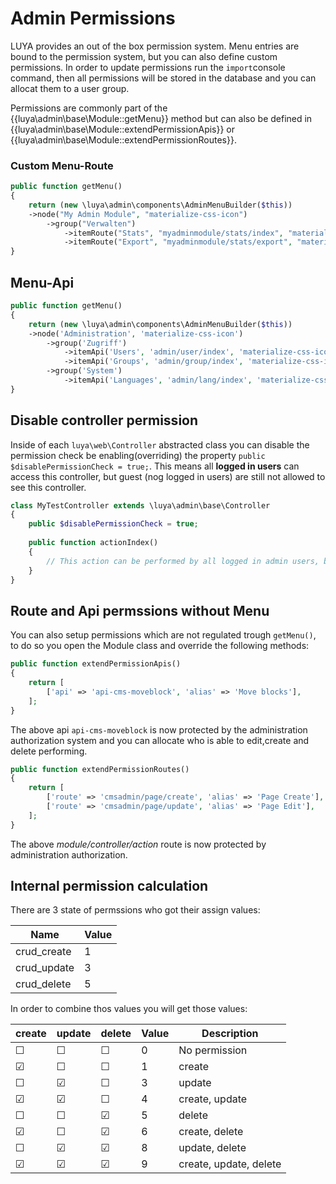 # Admin Permissions

LUYA provides an out of the box permission system. Menu entries are bound to the permission system, but you can also define custom permissions. In order to update permissions run the `import`console command, then all permissions will be stored in the database and you can allocat them to a user group.

Permissions are commonly part of the {{luya\admin\base\Module::getMenu}} method but can also be defined in {{luya\admin\base\Module::extendPermissionApis}} or {{luya\admin\base\Module::extendPermissionRoutes}}.

### Custom Menu-Route

```php
public function getMenu()
{
    return (new \luya\admin\components\AdminMenuBuilder($this))
    ->node("My Admin Module", "materialize-css-icon")
        ->group("Verwalten")
            ->itemRoute("Stats", "myadminmodule/stats/index", "materialize-css-icon")
            ->itemRoute("Export", "myadminmodule/stats/export", "materialize-css-icon");
}
```

Menu-Api
-------

```php
public function getMenu()
{
    return (new \luya\admin\components\AdminMenuBuilder($this))
    ->node('Administration', 'materialize-css-icon')
        ->group('Zugriff')
            ->itemApi('Users', 'admin/user/index', 'materialize-css-icon', 'api-admin-user')
            ->itemApi('Groups', 'admin/group/index', 'materialize-css-icon', 'api-admin-group')
        ->group('System')
            ->itemApi('Languages', 'admin/lang/index', 'materialize-css-icon', 'api-admin-lang');
}
```

Disable controller permission
-----------------------------

Inside of each `luya\web\Controller` abstracted class you can disable the permission check be enabling(overriding) the property `public $disablePermissionCheck = true;`. This means all **logged in users** can access this controller, but guest (nog logged in users) are still not allowed to see this controller.

```php
class MyTestController extends \luya\admin\base\Controller
{
    public $disablePermissionCheck = true;
    
    public function actionIndex()
    {
        // This action can be performed by all logged in admin users, but not guest users.
    }
}
```

Route and Api permssions without Menu
------------------------------------

You can also setup permissions which are not regulated trough `getMenu()`, to do so you open the Module class and override the following methods:

```php
public function extendPermissionApis()
{
    return [
        ['api' => 'api-cms-moveblock', 'alias' => 'Move blocks'],
    ];
}
```

The above api `api-cms-moveblock` is now protected by the administration authorization system and you can allocate who is able to edit,create and delete performing.

```php
public function extendPermissionRoutes()
{
    return [
        ['route' => 'cmsadmin/page/create', 'alias' => 'Page Create'],
        ['route' => 'cmsadmin/page/update', 'alias' => 'Page Edit'],
    ];
}
```

The above *module/controller/action* route is now protected by administration authorization.

Internal permission calculation
--------------------------------

There are 3 state of permssions who got their assign values:

| Name          | Value
| ------        | ----
| crud_create   | 1
| crud_update   | 3
| crud_delete   | 5


In order to combine thos values you will get those values:

| create    | update    | delete    | Value          | Description
| ---       | ---       | ---       | ---           | ----
| ☐         | ☐         | ☐         | 0             | No permission
| ☑         | ☐         | ☐         | 1             | create
| ☐         | ☑         | ☐         | 3             | update
| ☑         | ☑         | ☐         | 4             | create, update
| ☐         | ☐         | ☑         | 5             | delete
| ☑         | ☐         | ☑         | 6             | create, delete
| ☐         | ☑         | ☑         | 8             | update, delete
| ☑         | ☑         | ☑         | 9             | create, update, delete

